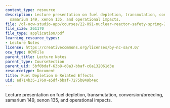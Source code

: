 ```yaml
---
content_type: resource
description: Lecture presentation on fuel depletion, transmutation, conversion/breeding,
  samarium 149, xenon 135, and operational impacts.
file: /ol-ocw-studio-app/courses/22-091-nuclear-reactor-safety-spring-2008/ed714b351760e5dfbbaf7275b849b4ec_MIT22_091S08_lec04.pdf
file_size: 261170
file_type: application/pdf
learning_resource_types:
- Lecture Notes
license: https://creativecommons.org/licenses/by-nc-sa/4.0/
ocw_type: OCWFile
parent_title: Lecture Notes
parent_type: CourseSection
parent_uid: 5bf0bdaf-63b8-d8a3-bbaf-c6a132061d3e
resourcetype: Document
title: Fuel Depletion & Related Effects
uid: ed714b35-1760-e5df-bbaf-7275b849b4ec
---
```

Lecture presentation on fuel depletion, transmutation, conversion/breeding, samarium 149, xenon 135, and operational impacts.